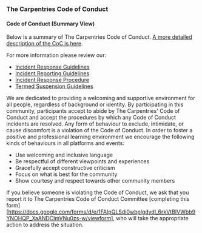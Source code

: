 ### The Carpentries Code of Conduct

#### Code of Conduct (Summary View)

Below is a summary of The Carpentries Code of Conduct. [A more detailed description of the CoC is here](https://docs.carpentries.org/policies/coc/#code-of-conduct-detailed-view).

For more information please review our:
- [Incident Response Guidelines](https://docs.carpentries.org/policies/coc/incident-response.html)
- [Incident Reporting Guidelines](https://docs.carpentries.org/policies/coc/incident-reporting.html)
- [Incident Response Procedure](https://docs.carpentries.org/policies/coc/enforcement-guidelines.html)
- [Termed Suspension Guidelines](https://docs.carpentries.org/policies/coc/termed-suspension.html)

We are dedicated to providing a welcoming and supportive environment for all people, regardless of background or identity. By participating in this community, participants accept to abide by The Carpentries' Code of Conduct and accept the procedures by which any Code of Conduct incidents are resolved. Any form of behaviour to exclude, intimidate, or cause discomfort is a violation of the Code of Conduct. In order to foster a positive and professional learning environment we encourage the following kinds of behaviours in all platforms and events:

* Use welcoming and inclusive language
* Be respectful of different viewpoints and experiences
* Gracefully accept constructive criticism
* Focus on what is best for the community
* Show courtesy and respect towards other community members

If you believe someone is violating the Code of Conduct, we ask that you report it to The Carpentries Code of Conduct Committee [completing this form][https://docs.google.com/forms/d/e/1FAIpQLSdi0wbplgdydl_6rkVtBIVWbb9YNOHQP_XaANDClmVNu0zs-w/viewform], who will take the appropriate action to address the situation.
